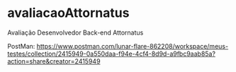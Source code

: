 # avaliacaoAttornatus
Avaliação Desenvolvedor Back-end Attornatus

PostMan: https://www.postman.com/lunar-flare-862208/workspace/meus-testes/collection/2415949-0a550daa-f94e-4cf4-8d9d-a9fbc9aab85a?action=share&creator=2415949